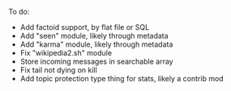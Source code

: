 To do:
* Add factoid support, by flat file or SQL
* Add "seen" module, likely through metadata
* Add "karma" module, likely through metadata
* Fix "wikipedia2.sh" module
* Store incoming messages in searchable array
* Fix tail not dying on kill
* Add topic protection type thing for stats, likely a contrib mod
